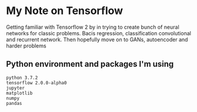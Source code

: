 # My Note on Tensorflow

Getting familiar with Tensorflow 2 by in trying to create 
bunch of neural networks for classic problems. Bacis regression, classification
convolutional and recurrent network. Then hopefully move on to GANs, autoencoder
and harder problems

## Python environment and packages  I'm using

```
python 3.7.2
tensorflow 2.0.0-alpha0 
jupyter
matplotlib
numpy
pandas
```